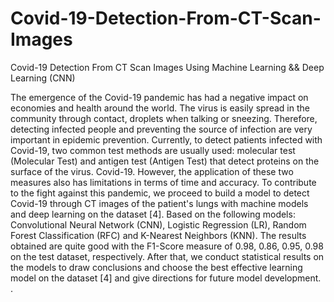 # Covid-19-Detection-From-CT-Scan-Images
Covid-19 Detection From CT Scan Images Using Machine Learning &amp;&amp; Deep Learning (CNN)




The emergence of the Covid-19 pandemic has had a negative impact on economies and health around the world. The virus is easily spread in the community through contact, droplets when talking or sneezing. Therefore, detecting infected people and preventing the source of infection are very important in epidemic prevention. Currently, to detect patients infected with Covid-19, two common test methods are usually used: molecular test (Molecular Test) and antigen test (Antigen Test) that detect proteins on the surface of the virus. Covid-19. However, the application of these two measures also has limitations in terms of time and accuracy. To contribute to the fight against this pandemic, we proceed to build a model to detect Covid-19 through CT images of the patient's lungs with machine models and deep learning on the dataset [4]. Based on the following models: Convolutional Neural Network (CNN), Logistic Regression (LR), Random Forest Classification (RFC) and K-Nearest Neighbors (KNN). The results obtained are quite good with the F1-Score measure of 0.98, 0.86, 0.95, 0.98 on the test dataset, respectively. After that, we conduct statistical results on the models to draw conclusions and choose the best effective learning model on the dataset [4] and give directions for future model development. .


